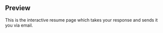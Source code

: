 

## Preview

This is the interactive resume page which takes your response and sends it you via email.